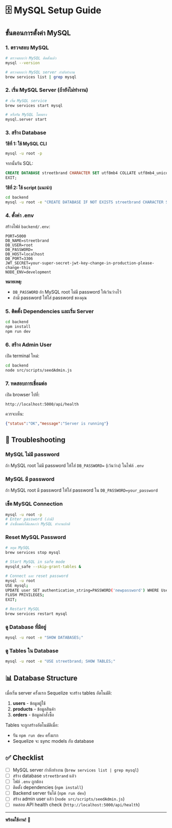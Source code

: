 # 🗄️ MySQL Setup Guide

## ขั้นตอนการตั้งค่า MySQL

### 1. ตรวจสอบ MySQL
```bash
# ตรวจสอบว่า MySQL ติดตั้งแล้ว
mysql --version

# ตรวจสอบว่า MySQL server กำลังทำงาน
brew services list | grep mysql
```

### 2. เริ่ม MySQL Server (ถ้ายังไม่ทำงาน)
```bash
# เริ่ม MySQL service
brew services start mysql

# หรือรัน MySQL โดยตรง
mysql.server start
```

### 3. สร้าง Database

**วิธีที่ 1: ใช้ MySQL CLI**
```bash
mysql -u root -p
```

จากนั้นรัน SQL:
```sql
CREATE DATABASE streetbrand CHARACTER SET utf8mb4 COLLATE utf8mb4_unicode_ci;
EXIT;
```

**วิธีที่ 2: ใช้ script (แนะนำ)**
```bash
cd backend
mysql -u root -e "CREATE DATABASE IF NOT EXISTS streetbrand CHARACTER SET utf8mb4 COLLATE utf8mb4_unicode_ci;"
```

### 4. ตั้งค่า .env

สร้างไฟล์ `backend/.env`:
```env
PORT=5000
DB_NAME=streetbrand
DB_USER=root
DB_PASSWORD=
DB_HOST=localhost
DB_PORT=3306
JWT_SECRET=your-super-secret-jwt-key-change-in-production-please-change-this
NODE_ENV=development
```

**หมายเหตุ:**
- `DB_PASSWORD` ถ้า MySQL root ไม่มี password ให้เว้นว่างไว้
- ถ้ามี password ให้ใส่ password ของคุณ

### 5. ติดตั้ง Dependencies และเริ่ม Server

```bash
cd backend
npm install
npm run dev
```

### 6. สร้าง Admin User

เปิด terminal ใหม่:
```bash
cd backend
node src/scripts/seedAdmin.js
```

### 7. ทดสอบการเชื่อมต่อ

เปิด browser ไปที่:
```
http://localhost:5000/api/health
```

ควรจะเห็น:
```json
{"status":"OK","message":"Server is running"}
```

## 🔧 Troubleshooting

### MySQL ไม่มี password
ถ้า MySQL root ไม่มี password ให้ใส่ `DB_PASSWORD=` (เว้นว่าง) ในไฟล์ `.env`

### MySQL มี password
ถ้า MySQL root มี password ให้ใส่ password ใน `DB_PASSWORD=your_password`

### เช็ค MySQL Connection
```bash
mysql -u root -p
# Enter password (ถ้ามี)
# ถ้าเชื่อมต่อได้แสดงว่า MySQL ทำงานปกติ
```

### Reset MySQL Password
```bash
# หยุด MySQL
brew services stop mysql

# Start MySQL in safe mode
mysqld_safe --skip-grant-tables &

# Connect และ reset password
mysql -u root
USE mysql;
UPDATE user SET authentication_string=PASSWORD('newpassword') WHERE User='root';
FLUSH PRIVILEGES;
EXIT;

# Restart MySQL
brew services restart mysql
```

### ดู Database ที่มีอยู่
```bash
mysql -u root -e "SHOW DATABASES;"
```

### ดู Tables ใน Database
```bash
mysql -u root -e "USE streetbrand; SHOW TABLES;"
```

## 📊 Database Structure

เมื่อเริ่ม server ครั้งแรก Sequelize จะสร้าง tables อัตโนมัติ:

1. **users** - ข้อมูลผู้ใช้
2. **products** - ข้อมูลสินค้า
3. **orders** - ข้อมูลคำสั่งซื้อ

Tables จะถูกสร้างอัตโนมัติเมื่อ:
- รัน `npm run dev` ครั้งแรก
- Sequelize จะ sync models กับ database

## ✅ Checklist

- [ ] MySQL server กำลังทำงาน (`brew services list | grep mysql`)
- [ ] สร้าง database `streetbrand` แล้ว
- [ ] ไฟล์ `.env` ถูกต้อง
- [ ] ติดตั้ง dependencies (`npm install`)
- [ ] Backend server รันได้ (`npm run dev`)
- [ ] สร้าง admin user แล้ว (`node src/scripts/seedAdmin.js`)
- [ ] ทดสอบ API health check (`http://localhost:5000/api/health`)

---

**พร้อมใช้งาน! 🚀**

